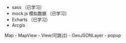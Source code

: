 - sass （已学习）
- mock.js 模拟数据 （已学习）
- Echarts （已学习）
- Arcgis

Map - MapView - View(可跳过) - GeoJSONLayer - popup



